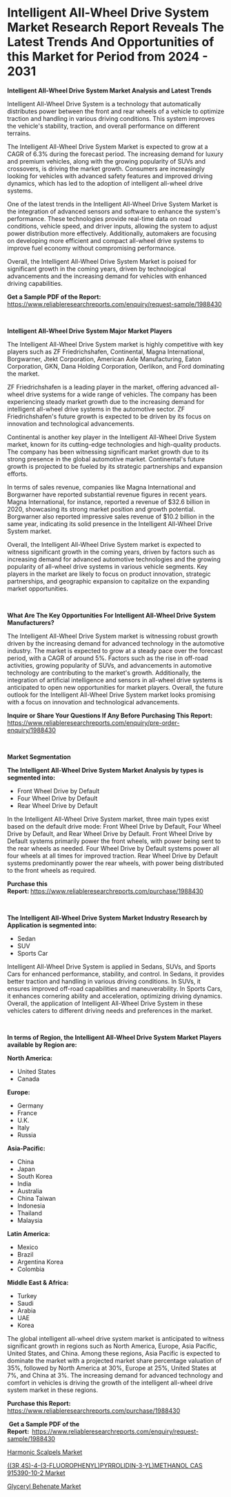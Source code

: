 <p><h1>Intelligent All-Wheel Drive System Market Research Report Reveals The Latest Trends And Opportunities of this Market for Period from 2024 - 2031</h1></p><p><strong>Intelligent All-Wheel Drive System Market Analysis and Latest Trends</strong></p>
<p><p>Intelligent All-Wheel Drive System is a technology that automatically distributes power between the front and rear wheels of a vehicle to optimize traction and handling in various driving conditions. This system improves the vehicle's stability, traction, and overall performance on different terrains.</p><p>The Intelligent All-Wheel Drive System Market is expected to grow at a CAGR of 6.3% during the forecast period. The increasing demand for luxury and premium vehicles, along with the growing popularity of SUVs and crossovers, is driving the market growth. Consumers are increasingly looking for vehicles with advanced safety features and improved driving dynamics, which has led to the adoption of intelligent all-wheel drive systems.</p><p>One of the latest trends in the Intelligent All-Wheel Drive System Market is the integration of advanced sensors and software to enhance the system's performance. These technologies provide real-time data on road conditions, vehicle speed, and driver inputs, allowing the system to adjust power distribution more effectively. Additionally, automakers are focusing on developing more efficient and compact all-wheel drive systems to improve fuel economy without compromising performance.</p><p>Overall, the Intelligent All-Wheel Drive System Market is poised for significant growth in the coming years, driven by technological advancements and the increasing demand for vehicles with enhanced driving capabilities.</p></p>
<p><strong>Get a Sample PDF of the Report:&nbsp;</strong> <a href="https://www.reliableresearchreports.com/enquiry/request-sample/1988430">https://www.reliableresearchreports.com/enquiry/request-sample/1988430</a></p>
<p>&nbsp;</p>
<p><strong>Intelligent All-Wheel Drive System Major Market Players</strong></p>
<p><p>The Intelligent All-Wheel Drive System market is highly competitive with key players such as ZF Friedrichshafen, Continental, Magna International, Borgwarner, Jtekt Corporation, American Axle Manufacturing, Eaton Corporation, GKN, Dana Holding Corporation, Oerlikon, and Ford dominating the market.</p><p>ZF Friedrichshafen is a leading player in the market, offering advanced all-wheel drive systems for a wide range of vehicles. The company has been experiencing steady market growth due to the increasing demand for intelligent all-wheel drive systems in the automotive sector. ZF Friedrichshafen's future growth is expected to be driven by its focus on innovation and technological advancements.</p><p>Continental is another key player in the Intelligent All-Wheel Drive System market, known for its cutting-edge technologies and high-quality products. The company has been witnessing significant market growth due to its strong presence in the global automotive market. Continental's future growth is projected to be fueled by its strategic partnerships and expansion efforts.</p><p>In terms of sales revenue, companies like Magna International and Borgwarner have reported substantial revenue figures in recent years. Magna International, for instance, reported a revenue of $32.6 billion in 2020, showcasing its strong market position and growth potential. Borgwarner also reported impressive sales revenue of $10.2 billion in the same year, indicating its solid presence in the Intelligent All-Wheel Drive System market.</p><p>Overall, the Intelligent All-Wheel Drive System market is expected to witness significant growth in the coming years, driven by factors such as increasing demand for advanced automotive technologies and the growing popularity of all-wheel drive systems in various vehicle segments. Key players in the market are likely to focus on product innovation, strategic partnerships, and geographic expansion to capitalize on the expanding market opportunities.</p></p>
<p>&nbsp;</p>
<p><strong>What Are The Key Opportunities For Intelligent All-Wheel Drive System Manufacturers?</strong></p>
<p><p>The Intelligent All-Wheel Drive System market is witnessing robust growth driven by the increasing demand for advanced technology in the automotive industry. The market is expected to grow at a steady pace over the forecast period, with a CAGR of around 5%. Factors such as the rise in off-road activities, growing popularity of SUVs, and advancements in automotive technology are contributing to the market's growth. Additionally, the integration of artificial intelligence and sensors in all-wheel drive systems is anticipated to open new opportunities for market players. Overall, the future outlook for the Intelligent All-Wheel Drive System market looks promising with a focus on innovation and technological advancements.</p></p>
<p><strong>Inquire or Share Your Questions If Any Before Purchasing This Report:</strong> <a href="https://www.reliableresearchreports.com/enquiry/pre-order-enquiry/1988430">https://www.reliableresearchreports.com/enquiry/pre-order-enquiry/1988430</a></p>
<p>&nbsp;</p>
<p><strong>Market Segmentation</strong></p>
<p><strong>The Intelligent All-Wheel Drive System Market Analysis by types is segmented into:</strong></p>
<p><ul><li>Front Wheel Drive by Default</li><li>Four Wheel Drive by Default</li><li>Rear Wheel Drive by Default</li></ul></p>
<p><p>In the Intelligent All-Wheel Drive System market, three main types exist based on the default drive mode: Front Wheel Drive by Default, Four Wheel Drive by Default, and Rear Wheel Drive by Default. Front Wheel Drive by Default systems primarily power the front wheels, with power being sent to the rear wheels as needed. Four Wheel Drive by Default systems power all four wheels at all times for improved traction. Rear Wheel Drive by Default systems predominantly power the rear wheels, with power being distributed to the front wheels as required.</p></p>
<p><strong>Purchase this Report:&nbsp;</strong><a href="https://www.reliableresearchreports.com/purchase/1988430">https://www.reliableresearchreports.com/purchase/1988430</a></p>
<p>&nbsp;</p>
<p><strong>The Intelligent All-Wheel Drive System Market Industry Research by Application is segmented into:</strong></p>
<p><ul><li>Sedan</li><li>SUV</li><li>Sports Car</li></ul></p>
<p><p>Intelligent All-Wheel Drive System is applied in Sedans, SUVs, and Sports Cars for enhanced performance, stability, and control. In Sedans, it provides better traction and handling in various driving conditions. In SUVs, it ensures improved off-road capabilities and maneuverability. In Sports Cars, it enhances cornering ability and acceleration, optimizing driving dynamics. Overall, the application of Intelligent All-Wheel Drive System in these vehicles caters to different driving needs and preferences in the market.</p></p>
<p>&nbsp;</p>
<p><strong>In terms of Region, the Intelligent All-Wheel Drive System Market Players available by Region are:</strong></p>
<p>
    <p> <strong> North America: </strong>
        <ul>
            <li>United States</li>
            <li>Canada</li>
        </ul>
        </p> 
    <p> <strong> Europe: </strong>
        <ul>
            <li>Germany</li>
            <li>France</li>
            <li>U.K.</li>
            <li>Italy</li>
            <li>Russia</li>
        </ul>
        </p> 
    <p> <strong> Asia-Pacific: </strong>
        <ul>
            <li>China</li>
            <li>Japan</li>
            <li>South Korea</li>
            <li>India</li>
            <li>Australia</li>
            <li>China Taiwan</li>
            <li>Indonesia</li>
            <li>Thailand</li>
            <li>Malaysia</li>
        </ul>
        </p> 
    <p> <strong> Latin America: </strong>
        <ul>
            <li>Mexico</li>
            <li>Brazil</li>
            <li>Argentina Korea</li>
            <li>Colombia</li>
        </ul>
        </p> 
    <p> <strong> Middle East & Africa: </strong>
        <ul>
            <li>Turkey</li>
            <li>Saudi</li>
            <li>Arabia</li>
            <li>UAE</li>
            <li>Korea</li>
        </ul>
    </p>
    </p>
<p><p>The global intelligent all-wheel drive system market is anticipated to witness significant growth in regions such as North America, Europe, Asia Pacific, United States, and China. Among these regions, Asia Pacific is expected to dominate the market with a projected market share percentage valuation of 35%, followed by North America at 30%, Europe at 25%, United States at 7%, and China at 3%. The increasing demand for advanced technology and comfort in vehicles is driving the growth of the intelligent all-wheel drive system market in these regions.</p></p>
<p><strong>Purchase this Report: </strong><a href="https://www.reliableresearchreports.com/purchase/1988430">https://www.reliableresearchreports.com/purchase/1988430</a></p>
<p>&nbsp;<strong>Get a Sample PDF of the Report:&nbsp;&nbsp;</strong><a href="https://www.reliableresearchreports.com/enquiry/request-sample/1988430">https://www.reliableresearchreports.com/enquiry/request-sample/1988430</a></p>
<p><strong></strong></p>
<p><p><a href="https://view.publitas.com/reportprime-1/harmonic-scalpels-market-research-report-reveals-the-latest-trends-and-opportunities-of-this-market-for-period-from-2023-2030/">Harmonic Scalpels Market</a></p><p><a href="https://view.publitas.com/reportprime-1/3r-4s-4-3-fluorophenyl-pyrrolidin-3-yl-methanol-cas-915390-10-2-market-size-furnishes-valuable-information-encompassing-market-share-market-trends-and-projections-spanning-from-2023-to-2030/">((3R,4S)-4-(3-FLUOROPHENYL)PYRROLIDIN-3-YL)METHANOL CAS 915390-10-2 Market</a></p><p><a href="https://view.publitas.com/reportprime-1/glyceryl-behenate-market-research-report-the-key-to-successful-business-strategy-forecasted-for-period-from-2023-2030/">Glyceryl Behenate Market</a></p></p>